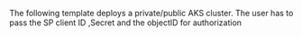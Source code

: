 The following template deploys a private/public AKS cluster.
The user has to pass the SP client ID ,Secret and the objectID for authorization
